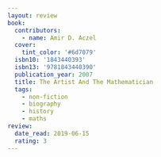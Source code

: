 ```yaml
---
layout: review
book:
  contributors:
    - name: Amir D. Aczel
  cover:
    tint_color: '#6d7079'
  isbn10: '1843440393'
  isbn13: '9781843440390'
  publication_year: 2007
  title: The Artist And The Mathematician
  tags:
    - non-fiction
    - biography
    - history
    - maths
review:
  date_read: 2019-06-15
  rating: 3
---
```

